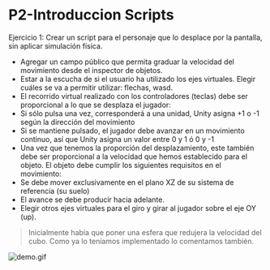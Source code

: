 # P2-Introduccion Scripts

Ejercicio 1: Crear un script para el personaje que lo desplace por la pantalla, sin aplicar simulación física.
* Agregar un campo público que permita graduar la velocidad del movimiento desde el inspector de objetos.
* Estar a la escucha de si el usuario ha utilizado los ejes virtuales. Elegir cuáles se va a permitir utilizar: flechas, wasd.
* El recorrido virtual realizado con los controladores (teclas) debe ser proporcional a lo que se desplaza el jugador:
* Si sólo pulsa una vez, corresponderá a una unidad, Unity asigna +1 o -1 según la dirección del movimiento
* Si se mantiene pulsado, el jugador debe avanzar en un movimiento continuo, así que Unity asigna un valor entre 0 y 1 ó 0 y -1
* Una vez que tenemos la proporción del desplazamiento, este también debe ser proporcional a la velocidad que hemos establecido para el objeto. El objeto debe cumplir los siguientes requisitos en el movimiento:
* Se debe mover exclusivamente en el plano XZ de su sistema de referencia (su suelo)
* El avance se debe producir hacia adelante. 
* Elegir otros ejes virtuales para el giro y girar al jugador sobre el eje OY (up).

> Inicialmente había que poner una esfera que redujera la velocidad del cubo. Como ya lo teníamos implementado lo comentamos también.


![demo.gif](demo.gif)
